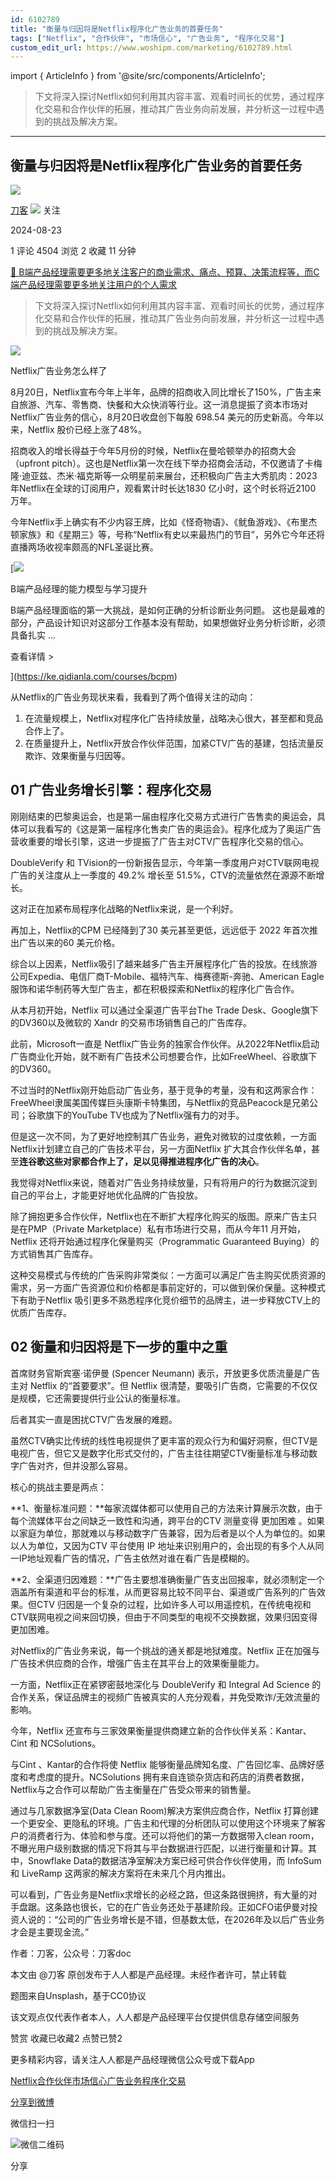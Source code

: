 ```yaml
---
id: 6102789
title: "衡量与归因将是Netflix程序化广告业务的首要任务"
tags: ["Netflix", "合作伙伴", "市场信心", "广告业务", "程序化交易"]
custom_edit_url: https://www.woshipm.com/marketing/6102789.html
---
```

import { ArticleInfo } from '@site/src/components/ArticleInfo';

<ArticleInfo
    author="刀客"
    authorLink="https://www.woshipm.com/u/1576294"
    published="2024-08-23"
    views={4504}
    comments={1}
    collects={2}
/>

> 下文将深入探讨Netflix如何利用其内容丰富、观看时间长的优势，通过程序化交易和合作伙伴的拓展，推动其广告业务向前发展，并分析这一过程中遇到的挑战及解决方案。

---

## 衡量与归因将是Netflix程序化广告业务的首要任务

[![](https://static.woshipm.com/view/woshipm_api_def_20250108102928_9127.png?imageView2/1/w/72/h/72/q/100)](https://www.woshipm.com/u/1576294)

[刀客](https://www.woshipm.com/u/1576294) ![](https://static.woshipm.com/tag/1101_1@2x.png) 关注

2024-08-23

1 评论 4504 浏览 2 收藏 11 分钟

[🔗 B端产品经理需要更多地关注客户的商业需求、痛点、预算、决策流程等，而C端产品经理需要更多地关注用户的个人需求](https://ke.qidianla.com/courses/bcpm)

> 下文将深入探讨Netflix如何利用其内容丰富、观看时间长的优势，通过程序化交易和合作伙伴的拓展，推动其广告业务向前发展，并分析这一过程中遇到的挑战及解决方案。

![](https://image.woshipm.com/2023/04/13/83f60e8c-d9e0-11ed-8440-00163e0b5ff3.jpg)

Netflix广告业务怎么样了

8月20日，Netflix宣布今年上半年，品牌的招商收入同比增长了150%，广告主来自旅游、汽车、零售商、快餐和大众快消等行业。这一消息提振了资本市场对Netflix广告业务的信心，8月20日收盘创下每股 698.54 美元的历史新高。今年以来，Netflix 股价已经上涨了48%。

招商收入的增长得益于今年5月份的时候，Netflix在曼哈顿举办的招商大会（upfront pitch）。这也是Netflix第一次在线下举办招商会活动，不仅邀请了卡梅隆·迪亚兹、杰米·福克斯等一众明星前来展台，还积极向广告主大秀肌肉：2023 年Netflix在全球的订阅用户，观看累计时长达1830 亿小时，这个时长将近2100 万年。

今年Netflix手上确实有不少内容王牌，比如《怪奇物语》、《鱿鱼游戏》、《布里杰顿家族》和《星期三》等，号称“Netflix有史以来最热门的节目”，另外它今年还将直播两场收视率颇高的NFL圣诞比赛。

[![](https://image.woshipm.com/2023/08/02/1554eea8-30e3-11ee-88e7-00163e0b5ff3.png)

B端产品经理的能力模型与学习提升

B端产品经理面临的第一大挑战，是如何正确的分析诊断业务问题。 这也是最难的部分，产品设计知识对这部分工作基本没有帮助，如果想做好业务分析诊断，必须具备扎实 ...

查看详情 >

](https://ke.qidianla.com/courses/bcpm)

从Netflix的广告业务现状来看，我看到了两个值得关注的动向：

1.  在流量规模上，Netflix对程序化广告持续放量，战略决心很大，甚至都和竞品合作上了。
2.  在质量提升上，Netflix开放合作伙伴范围，加紧CTV广告的基建，包括流量反欺诈、效果衡量与归因等。

## 01 广告业务增长引擎：程序化交易

刚刚结束的巴黎奥运会，也是第一届由程序化交易方式进行广告售卖的奥运会，具体可以我看写的《这是第一届程序化售卖广告的奥运会》。程序化成为了奥运广告营收重要的增长引擎，这进一步提振了广告主对CTV广告程序化交易的信心。

DoubleVerify 和 TVision的一份新报告显示，今年第一季度用户对CTV联网电视广告的关注度从上一季度的 49.2% 增长至 51.5%，CTV的流量依然在源源不断增长。

这对正在加紧布局程序化战略的Netflix来说，是一个利好。

再加上，Netflix的CPM 已经降到了30 美元甚至更低，远远低于 2022 年首次推出广告以来的60 美元价格。

综合以上因素，Netflix吸引了越来越多广告主开展程序化广告的投放。在线旅游公司Expedia、电信厂商T-Mobile、福特汽车、梅赛德斯-奔驰、American Eagle服饰和诺华制药等大型广告主，都在积极探索和Netflix的程序化广告合作。

从本月初开始，Netflix 可以通过全渠道广告平台The Trade Desk、Google旗下的DV360以及微软的 Xandr 的交易市场销售自己的广告库存。

此前，Microsoft一直是 Netflix广告业务的独家合作伙伴。从2022年Netflix启动广告商业化开始，就不断有广告技术公司想要合作，比如FreeWheel、谷歌旗下的DV360。

不过当时的Netflix刚开始启动广告业务，基于竞争的考量，没有和这两家合作：FreeWheel隶属美国传媒巨头康斯卡特集团，与Netflix的竞品Peacock是兄弟公司；谷歌旗下的YouTube TV也成为了Netflix强有力的对手。

但是这一次不同，为了更好地控制其广告业务，避免对微软的过度依赖，一方面Netflix计划建立自己的广告技术平台，另一方面Netflix 扩大其合作伙伴名单，甚至**连谷歌这些对家都合作上了，足以见得推进程序化广告的决心**。

我觉得对Netflix来说，随着对广告业务持续放量，只有将用户的行为数据沉淀到自己的平台上，才能更好地优化品牌的广告投放。

除了拥抱更多合作伙伴，Netflix也在不断扩大程序化购买的版图。原来广告主只是在PMP（Private Marketplace）私有市场进行交易，而从今年11 月开始，Netflix 还将开始通过程序化保量购买（Programmatic Guaranteed Buying）的方式销售其广告库存。

这种交易模式与传统的广告采购非常类似：一方面可以满足广告主购买优质资源的需求，另一方面广告资源位和价格都是事前定好的，可以做到保价保量。这种模式下有助于Netflix 吸引更多不熟悉程序化竞价细节的品牌主，进一步释放CTV上的优质广告库存。

## 02 衡量和归因将是下一步的重中之重

首席财务官斯宾塞·诺伊曼 (Spencer Neumann) 表示，开放更多优质流量是广告主对 Netflix 的“首要要求”。但 Netflix 很清楚，要吸引广告商，它需要的不仅仅是规模，它还需要提供行业公认的衡量标准。

后者其实一直是困扰CTV广告发展的难题。

虽然CTV确实比传统的线性电视提供了更丰富的观众行为和偏好洞察，但CTV是电视广告，但它又是数字化形式交付的，广告主往往期望CTV衡量标准与移动数字广告对齐，但并没那么容易。

核心的挑战主要是两点：

**1、衡量标准问题：**每家流媒体都可以使用自己的方法来计算展示次数，由于每个流媒体平台之间缺乏一致性和沟通，跨平台的CTV 测量变得 更加困难 。如果以家庭为单位，那就难以与移动数字广告兼容，因为后者是以个人为单位的。如果以人为单位，又因为CTV 平台使用 IP 地址来识别用户的，会出现的有多个人从同一IP地址观看广告的情况，广告主依然对谁在看广告是模糊的。

**2、全渠道归因难题：**广告主要想准确衡量广告支出回报率，就必须制定一个涵盖所有渠道和平台的标准，从而更容易比较不同平台、渠道或广告系列的广告效果。但CTV 归因是一个复杂的过程，比如许多人可以用遥控机，在传统电视和CTV联网电视之间来回切换，但由于不同类型的电视不交换数据，效果归因变得更加困难。

对Netflix的广告业务来说，每一个挑战的通关都是地狱难度。Netflix 正在加强与广告技术供应商的合作，增强广告主在其平台上的效果衡量能力。

一方面，Netflix正在紧锣密鼓地深化与 DoubleVerify 和 Integral Ad Science 的合作关系，保证品牌主的视频广告被真实的人充分观看，并免受欺诈/无效流量的影响。

今年，Netflix 还宣布与三家效果衡量提供商建立新的合作伙伴关系：Kantar、Cint 和 NCSolutions。

与Cint 、Kantar的合作将使 Netflix 能够衡量品牌知名度、广告回忆率、品牌好感度和考虑度的提升。NCSolutions 拥有来自连锁杂货店和药店的消费者数据，Netflix与之合作可以帮助广告主衡量在广告受众带来的销售量。

通过与几家数据净室(Data Clean Room)解决方案供应商合作，Netflix 打算创建一个更安全、更隐私的环境。广告主和代理的分析团队可以使用这个环境来了解客户的消费者行为、体验和参与度。还可以将他们的第一方数据带入clean room，不曝光用户级别数据的情况下将其与平台数据进行匹配，以进行衡量和计算。其中，Snowflake Data的数据洁净室解决方案已经可供合作伙伴使用，而 InfoSum 和 LiveRamp 这两家的解决方案将在未来几个月内推出。

可以看到，广告业务是Netflix求增长的必经之路，但这条路很拥挤，有大量的对手盘踞。这条路也很长，它的在广告业务还处于基建阶段。正如CFO诺伊曼对投资人说的：“公司的广告业务增长是不错，但基数太低，在2026年及以后广告业务才会是主要现金流。”

作者：刀客，公众号：刀客doc

本文由 @刀客 原创发布于人人都是产品经理。未经作者许可，禁止转载

题图来自Unsplash，基于CC0协议

该文观点仅代表作者本人，人人都是产品经理平台仅提供信息存储空间服务

赞赏 收藏已收藏2 点赞已赞2

更多精彩内容，请关注人人都是产品经理微信公众号或下载App

[Netflix](https://www.woshipm.com/tag/netflix)[合作伙伴](https://www.woshipm.com/tag/%e5%90%88%e4%bd%9c%e4%bc%99%e4%bc%b4)[市场信心](https://www.woshipm.com/tag/%e5%b8%82%e5%9c%ba%e4%bf%a1%e5%bf%83)[广告业务](https://www.woshipm.com/tag/%e5%b9%bf%e5%91%8a%e4%b8%9a%e5%8a%a1)[程序化交易](https://www.woshipm.com/tag/%e7%a8%8b%e5%ba%8f%e5%8c%96%e4%ba%a4%e6%98%93)

[分享到微博](https://service.weibo.com/share/share.php?appkey=2775287854&title=衡量与归因将是Netflix程序化广告业务的首要任务&url=https://www.woshipm.com/marketing/6102789.html&pic=https://image.woshipm.com/2023/04/13/83f60e8c-d9e0-11ed-8440-00163e0b5ff3.jpg)

微信扫一扫

![微信二维码](https://api.pwmqr.com/qrcode/create/?url=https://www.woshipm.com/marketing/6102789.html)

分享